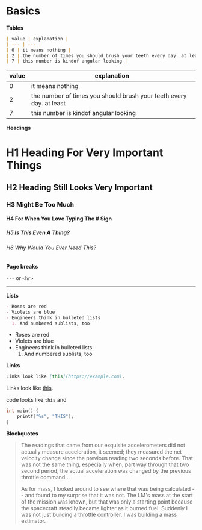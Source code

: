# Basics


**Tables**

```markdown
| value | explanation |
| --- | --- |
| 0 | it means nothing |
| 2 | the number of times you should brush your teeth every day. at least |
| 7 | this number is kindof angular looking |
```

| value | explanation |
| --- | --- |
| 0 | it means nothing |
| 2 | the number of times you should brush your teeth every day. at least |
| 7 | this number is kindof angular looking |

**Headings**

# H1 Heading For Very Important Things

## H2 Heading Still Looks Very Important

### H3 Might Be Too Much

#### H4 For When You Love Typing The &#35; Sign

##### H5 Is This Even A Thing?

###### H6 Why Would You Ever Need This?

**Page breaks**

`---` or `<hr>`

---

**Lists**

```markdown
- Roses are red
- Violets are blue
- Engineers think in bulleted lists
  1. And numbered sublists, too
```

- Roses are red
- Violets are blue
- Engineers think in bulleted lists
  1. And numbered sublists, too

**Links**

```markdown
Links look like [this](https://example.com).
```

Links look like [this](https://example.com).

code looks like `this` and

```c
int main() {
    printf("%s", "THIS");
}
```

**Blockquotes**

> The readings that came from our exquisite accelerometers did not actually measure acceleration, it seemed; they measured the net velocity change since the previous reading two seconds before. That was not the same thing, especially when, part way through that two second period, the actual acceleration was changed by the previous throttle command...
>
> As for mass, I looked around to see where that was being calculated -- and found to my surprise that it was not. The LM's mass at the start of the mission was known, but that was only a starting point because the spacecraft steadily became lighter as it burned fuel. Suddenly I was not just building a throttle controller, I was building a mass estimator.



